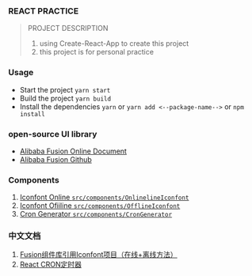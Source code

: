 <!--
 * @Author: ShenLing
 * @Date: 2020-11-16 15:03:40
 * @LastEditors: ShenLing
 * @LastEditTime: 2020-11-24 17:10:11
-->
### REACT PRACTICE

> PROJECT DESCRIPTION
> 1. using Create-React-App to create this project
> 2. this project is for personal practice 


### Usage
- Start the project `yarn start`
- Build the project `yarn build`
- Install the dependencies `yarn` or `yarn add <--package-name-->` or `npm install`


### open-source UI library
- [Alibaba Fusion Online Document](https://fusion.design/pc/component/doc/102)
- [Alibaba Fusion Github](https://github.com/alibaba-fusion/next?spm=fusion-design.component-design-fusion.0.0.272238035PO0Pw)


### Components
1. [Iconfont Online `src/components/OnlinelineIconfont`](https://github.com/SHENLing0628/REACT_PRACTICE/tree/main/src/components/OnlineIconFont)
2. [Iconfont Ofiiline `src/components/OfflineIconfont`](https://github.com/SHENLing0628/REACT_PRACTICE/tree/main/src/components/OfflineIconfont)
3. [Cron Generator `src/components/CronGenerator`](https://github.com/SHENLing0628/REACT_PRACTICE/tree/main/src/components/CronGenerator)


### 中文文档
1. [Fusion组件库引用Iconfont项目（在线+离线方法）](https://www.jianshu.com/p/643e0f586a5a)
2. [React CRON定时器](https://www.jianshu.com/p/c5fce2cb1670)
